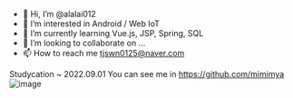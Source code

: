 - 👋 Hi, I’m @alalai012
- 👀 I’m interested in Android / Web IoT
- 🌱 I’m currently learning Vue.js, JSP, Spring, SQL
- 💞️ I’m looking to collaborate on ...
- 📫 How to reach me tjswn0125@naver.com

Studycation ~ 2022.09.01
You can see me in https://github.com/mimimya
![image](https://user-images.githubusercontent.com/65814554/183549552-c4faeef2-96f7-4fa4-83a2-ab2f2bc3ea55.png)


<!---
alalai012/alalai012 is a ✨ special ✨ repository because its `README.md` (this file) appears on your GitHub profile.
You can click the Preview link to take a look at your changes.
--->

